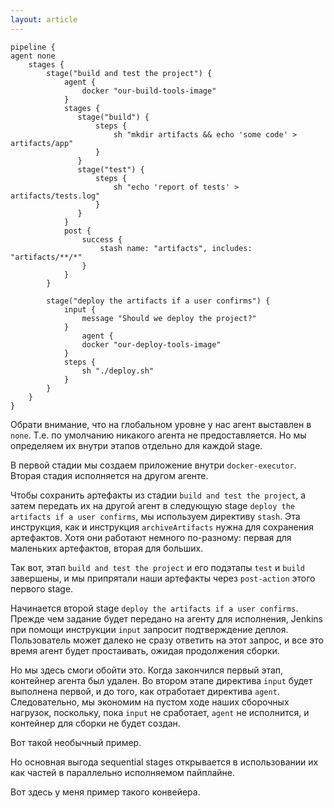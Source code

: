 ```yaml
---
layout: article
---
```


```
pipeline {
agent none
    stages {
        stage("build and test the project") {
            agent {
                docker "our-build-tools-image"
            }
            stages {
               stage("build") {
                   steps {
                       sh "mkdir artifacts && echo 'some code' > artifacts/app"
                   }
               }
               stage("test") {
                   steps {
                       sh "echo 'report of tests' > artifacts/tests.log"
                   }
               }
            }
            post {
                success {
                    stash name: "artifacts", includes: "artifacts/**/*"
                }
            }
        }

        stage("deploy the artifacts if a user confirms") {
            input {
                message "Should we deploy the project?"
            }
		        agent {
                docker "our-deploy-tools-image"
            }
            steps {
                sh "./deploy.sh"
            }
        }
    }
}
```

Обрати внимание, что на глобальном уровне у нас агент выставлен в `none`. Т.е. по умолчанию никакого агента не предоставляется. Но мы определяем их внутри этапов отдельно для каждой stage.

В первой стадии мы создаем приложение внутри `docker-executor`. Вторая стадия исполняется на другом агенте. 

Чтобы сохранить артефакты из стадии `build and test the project`, а затем передать их на другой агент в следующую stage `deploy the artifacts if a user confirms`, мы используем директиву `stash`. Эта инструкция, как и инструкция `archiveArtifacts` нужна для сохранения артефактов. Хотя они работают немного по-разному: первая для маленьких артефактов, вторая для больших.

Так вот, этап `build and test the project` и его подэтапы `test` и `build` завершены, и мы припрятали наши артефакты через `post-action` этого первого stage.

Начинается второй stage `deploy the artifacts if a user confirms`. Прежде чем задание будет передано на агенту для исполнения, Jenkins при помощи инструкции `input` запросит подтверждение деплоя. Пользователь может далеко не сразу ответить на этот запрос, и все это время агент будет простаивать, ожидая продолжения сборки.

Но мы здесь смоги обойти это. Когда закончился первый этап, контейнер агента был удален. Во втором этапе директива `input` будет выполнена первой, и до того, как отработает директива `agent`. Следовательно, мы экономим на пустом ходе наших сборочных нагрузок, поскольку, пока `input` не cработает, `agent` не исполнится, и контейнер для сборки не будет создан.

Вот такой необычный пример.

Но основная выгода sequential stages открывается в использовании их как частей в параллельно исполняемом пайплайне.

Вот здесь у меня пример такого конвейера.
